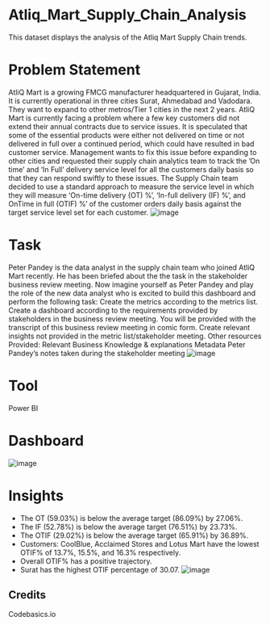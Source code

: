 # Atliq_Mart_Supply_Chain_Analysis
This dataset displays the analysis of the Atliq Mart Supply Chain trends.

# Problem Statement
AtliQ Mart is a growing FMCG manufacturer headquartered in Gujarat, India. It is currently operational in three cities Surat, Ahmedabad and Vadodara. They want to expand to other metros/Tier 1 cities in the next 2 years.
AtliQ Mart is currently facing a problem where a few key customers did not extend their annual contracts due to service issues. It is speculated that some of the essential products were either not delivered on time or not delivered in full over a continued period, which could have resulted in bad customer service. Management wants to fix this issue before expanding to other cities and requested their supply chain analytics team to track the ’On time’ and ‘In Full’ delivery service level for all the customers daily basis so that they can respond swiftly to these issues.
The Supply Chain team decided to use a standard approach to measure the service level in which they will measure ‘On-time delivery (OT) %’, ‘In-full delivery (IF) %’, and OnTime in full (OTIF) %’ of the customer orders daily basis against the target service level set for each customer.
![image](https://user-images.githubusercontent.com/129093930/233623030-3c7455ce-df49-4c09-b273-eec6215010e4.png)

# Task
Peter Pandey is the data analyst in the supply chain team who joined AtliQ Mart recently. He has been briefed about the the task in the stakeholder business review meeting. Now imagine yourself as Peter Pandey and play the role of the new data analyst who is excited to build this dashboard and perform the following task:
Create the metrics according to the metrics list.
Create a dashboard according to the requirements provided by stakeholders in the business review meeting. You will be provided with the transcript of this business review meeting in comic form.
Create relevant insights not provided in the metric list/stakeholder meeting.
Other resources Provided:
Relevant Business Knowledge & explanations
Metadata
Peter Pandey’s notes taken during the stakeholder meeting
![image](https://user-images.githubusercontent.com/129093930/233623204-5fbbad4f-479b-4b56-beeb-ac511acccc41.png)

# Tool
Power BI

# Dashboard
![image](https://user-images.githubusercontent.com/129093930/233624002-a4e461e9-b5af-47a3-9746-9a834c378a03.png)


# Insights
- The OT (59.03%) is below the average target (86.09%) by 27.06%.
- The IF (52.78%) is below the average target (76.51%) by 23.73%.
- The OTIF (29.02%) is below the average target (65.91%) by 36.89%.
- Customers: CoolBlue, Acclaimed Stores and Lotus Mart have the
 lowest OTIF% of 13.7%, 15.5%, and 16.3% respectively.
- Overall OTIF% has a positive trajectory.
- Surat has the highest OTIF percentage of 30.07.
![image](https://user-images.githubusercontent.com/129093930/233623375-4c608f12-4ae0-4ad7-b616-ed05266d4c9e.png)

## Credits
Codebasics.io




